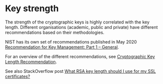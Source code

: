 # Key strength

The strength of the cryptographic keys is highly correlated with the key length. Different organisations (academic, public and private) have different recommendations based on their methodologies.

NIST has its own set of recommendations published in May 2020 [Recommendation for Key Management: Part 1 – General](https://csrc.nist.gov/pubs/sp/800/57/pt1/r5/final).

For an overview of the different recommendations, see [Cryptographic Key Length Recommendation](https://www.keylength.com). 

See also StackOverflow post [What RSA key length should I use for my SSL certificates?](https://stackoverflow.com/questions/589834/what-rsa-key-length-should-i-use-for-my-ssl-certificates/589850#589850)
